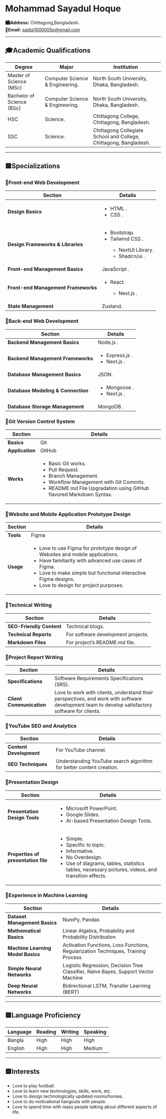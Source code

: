# Mohammad Sayadul Hoque

**🏙️Address:** Chittagong,Bangladesh.  
**📧Email:** saidul1000005p@gmail.com  

---

## 🎓Academic Qualifications

| Degree          | Major                       | Institution                      | 
|-----------------|-----------------------------|----------------------------------|
| Master of Science (MSc) | Computer Science & Engineering. | North South University, Dhaka, Bangladesh. | 
| Bachelor of Science (BSc) | Computer Science & Engineering. | North South University, Dhaka, Bangladesh. | 
| HSC            | Science.                     | Chittagong College, Chittagong, Bangladesh. | 
| SSC            | Science.                     | Chittagong Collegiate School and College, Chittagong, Bangladesh. | 

---

## 🟦Specializations

### 🔷Front-end Web Development

| **Section**                       | **Details** |
|---------------------------------------|-------------|
| **Design Basics**                     | <ul> <li> HTML . </li>  <li> CSS . </li> </ul> |
| **Design Frameworks & Libraries**     | <ul><li>Bootstrap.</li> <li>Tailwind CSS .</li>  <ul> <li>NextUI Library.</li> <li>Shadcn/ui .</li> </ul> </ul> |
| **Front-end Management Basics**       | JavaScript .  |
| **Front-end Management Frameworks**   | <ul> <li> React. </li> <ul> <li> Next.js . </li> </ul> </ul>|
| **State Management**                  | Zustand.     |

### 🔷Back-end Web Development

| **Section**                       | **Details** |
|---------------------------------------|-------------|
| **Backend Management Basics**         | Node.js .    |
| **Backend Management Frameworks**     | <ul> <li> Express.js . </li> <li> Next.js . </li> </ul> |
| **Database Management Basics**        | JSON .       |
| **Database Modeling & Connection**    | <ul> <li> Mongoose . </li> <li> Next.js . </li> </ul> |
| **Database Storage Management**       | MongoDB .    |

### 🔷Git Version Control System

| **Section**                       | **Details** |
|---------------------------------------|-------------|
| **Basics**                            | Git         |
| **Application**                       | GitHub      |
| **Works**                             | <ul> <li> Basic Git works. </li> <li> Pull Request. </li> <li> Branch Management. </li> <li> Workflow Management with Git Commits. </li> <li> README.md File Upgradation using GitHub flavored Markdown Syntax. </li> </ul> |

### 🔷Website and Mobile Application Prototype Design

| **Section**                       | **Details** |
|---------------------------------------|-------------|
| **Tools**                             | Figma       |
| **Usage**                             | <ul> <li> Love to use Figma for prototype design of Websites and mobile applications. </li> <li> Have familiarity with advanced use cases of Figma. </li> <li> Love to make simple but functional interactive Figma designs. </li> <li> Love to design for project purposes. </li> </ul> |

### 🔷Technical Writing

| **Section**                       | **Details** |
|---------------------------------------|-------------|
| **SEO-Friendly Content**              | Technical blogs. |
| **Technical Reports**                 | For software development projects. |
| **Markdown Files**                    | For project’s README.md file. |

### 🔷Project Report Writing

| **Section**                       | **Details** |
|---------------------------------------|-------------|
| **Specifications**                    | Software Requirements Specifications (SRS). |
| **Client Communication**              | Love to work with clients, understand their perspectives, and work with software development team to develop satisfactory software for clients.|

### 🔷YouTube SEO and Analytics

| **Section**                       | **Details** |
|---------------------------------------|-------------|
| **Content Development**               | For YouTube channel. |
| **SEO Techniques**                    | Understanding YouTube search algorithm for better content creation. |

### 🔷Presentation Design

| **Section**                       | **Details** |
|---------------------------------------|-------------|
| **Presentation Design Tools**                             | <ul> <li> Microsoft PowerPoint. </li> <li> Google Slides. </li> <li> AI-based Presentation Design Tools. </li> </ul> |
| **Properties of presentation file**                       | <ul> <li> Simple. </li> <li> Specific to topic. </li>  <li> Informative. </li> <li> No Overdesign. </li> <li> Use of diagrams, tables, statistics tables, necessary pictures, videos, and transition effects.</li> <ul> |

### 🔷Experience in Machine Learning

| **Section**                       | **Details** |
|---------------------------------------|-------------|
| **Dataset Management Basics**         | NumPy, Pandas |
| **Mathematical Basics**               | Linear Algebra, Probability and Probability Distribution |
| **Machine Learning Model Basics**     | Activation Functions, Loss Functions, Regularization Techniques, Training Process |
| **Simple Neural Networks**            | Logistic Regression, Decision Tree Classifier, Naïve Bayes, Support Vector Machine |
| **Deep Neural Networks**              | Bidirectional LSTM, Transfer Learning (BERT) |

---

## 🟦Language Proficiency

| Language | Reading | Writing | Speaking |
|----------|---------|---------|----------|
| Bangla   | High    | High    | High     |
| English  | High    | High    | Medium   |

---

## 🟦Interests

- Love to play football.
- Love to learn new technologies, skills, work, etc.
- Love to design technologically updated rooms/homes.
- Love to do motivational hangouts with people.
- Love to spend time with mass people talking about different aspects of life.

